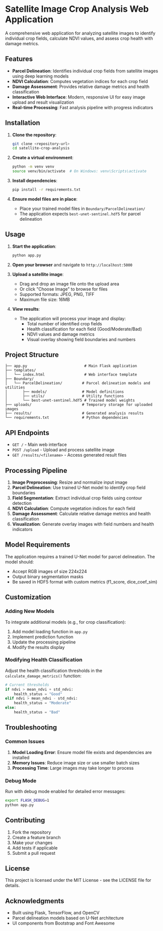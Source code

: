 # Satellite Image Crop Analysis Web Application

A comprehensive web application for analyzing satellite images to identify individual crop fields, calculate NDVI values, and assess crop health with damage metrics.

## Features

- **Parcel Delineation**: Identifies individual crop fields from satellite images using deep learning models
- **NDVI Calculation**: Computes vegetation indices for each crop field
- **Damage Assessment**: Provides relative damage metrics and health classification
- **Interactive Web Interface**: Modern, responsive UI for easy image upload and result visualization
- **Real-time Processing**: Fast analysis pipeline with progress indicators

## Installation

1. **Clone the repository**:
   ```bash
   git clone <repository-url>
   cd satellite-crop-analysis
   ```

2. **Create a virtual environment**:
   ```bash
   python -m venv venv
   source venv/bin/activate  # On Windows: venv\Scripts\activate
   ```

3. **Install dependencies**:
   ```bash
   pip install -r requirements.txt
   ```

4. **Ensure model files are in place**:
   - Place your trained model files in `Boundary/ParcelDelineation/`
   - The application expects `best-unet-sentinel.hdf5` for parcel delineation

## Usage

1. **Start the application**:
   ```bash
   python app.py
   ```

2. **Open your browser** and navigate to `http://localhost:5000`

3. **Upload a satellite image**:
   - Drag and drop an image file onto the upload area
   - Or click "Choose Image" to browse for files
   - Supported formats: JPEG, PNG, TIFF
   - Maximum file size: 16MB

4. **View results**:
   - The application will process your image and display:
     - Total number of identified crop fields
     - Health classification for each field (Good/Moderate/Bad)
     - NDVI values and damage metrics
     - Visual overlay showing field boundaries and numbers

## Project Structure

```
├── app.py                          # Main Flask application
├── templates/
│   └── index.html                  # Web interface template
├── Boundary/
│   └── ParcelDelineation/         # Parcel delineation models and utilities
│       ├── models/                # Model definitions
│       ├── utils/                 # Utility functions
│       └── best-unet-sentinel.hdf5 # Trained model weights
├── uploads/                       # Temporary storage for uploaded images
├── results/                       # Generated analysis results
└── requirements.txt               # Python dependencies
```

## API Endpoints

- `GET /` - Main web interface
- `POST /upload` - Upload and process satellite image
- `GET /results/<filename>` - Access generated result files

## Processing Pipeline

1. **Image Preprocessing**: Resize and normalize input image
2. **Parcel Delineation**: Use trained U-Net model to identify crop field boundaries
3. **Field Segmentation**: Extract individual crop fields using contour detection
4. **NDVI Calculation**: Compute vegetation indices for each field
5. **Damage Assessment**: Calculate relative damage metrics and health classification
6. **Visualization**: Generate overlay images with field numbers and health indicators

## Model Requirements

The application requires a trained U-Net model for parcel delineation. The model should:
- Accept RGB images of size 224x224
- Output binary segmentation masks
- Be saved in HDF5 format with custom metrics (f1_score, dice_coef_sim)

## Customization

### Adding New Models
To integrate additional models (e.g., for crop classification):

1. Add model loading function in `app.py`
2. Implement prediction function
3. Update the processing pipeline
4. Modify the results display

### Modifying Health Classification
Adjust the health classification thresholds in the `calculate_damage_metrics()` function:

```python
# Current thresholds
if ndvi > mean_ndvi + std_ndvi:
    health_status = "Good"
elif ndvi > mean_ndvi - std_ndvi:
    health_status = "Moderate"
else:
    health_status = "Bad"
```

## Troubleshooting

### Common Issues

1. **Model Loading Error**: Ensure model file exists and dependencies are installed
2. **Memory Issues**: Reduce image size or use smaller batch sizes
3. **Processing Time**: Large images may take longer to process

### Debug Mode

Run with debug mode enabled for detailed error messages:
```bash
export FLASK_DEBUG=1
python app.py
```

## Contributing

1. Fork the repository
2. Create a feature branch
3. Make your changes
4. Add tests if applicable
5. Submit a pull request

## License

This project is licensed under the MIT License - see the LICENSE file for details.

## Acknowledgments

- Built using Flask, TensorFlow, and OpenCV
- Parcel delineation models based on U-Net architecture
- UI components from Bootstrap and Font Awesome
